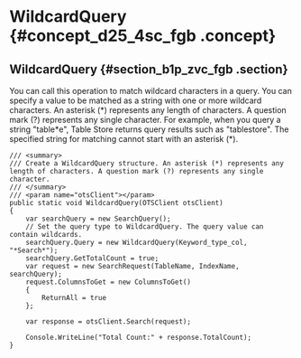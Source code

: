 # WildcardQuery {#concept_d25_4sc_fgb .concept}

## WildcardQuery {#section_b1p_zvc_fgb .section}

You can call this operation to match wildcard characters in a query. You can specify a value to be matched as a string with one or more wildcard characters. An asterisk \(\*\) represents any length of characters. A question mark \(?\) represents any single character. For example, when you query a string "table\*e", Table Store returns query results such as "tablestore". The specified string for matching cannot start with an asterisk \(\*\).

```
/// <summary>
/// Create a WildcardQuery structure. An asterisk (*) represents any length of characters. A question mark (?) represents any single character.
/// </summary>
/// <param name="otsClient"></param>
public static void WildcardQuery(OTSClient otsClient)
{
    var searchQuery = new SearchQuery();
    // Set the query type to WildcardQuery. The query value can contain wildcards.
    searchQuery.Query = new WildcardQuery(Keyword_type_col, "*Search*");
    searchQuery.GetTotalCount = true;
    var request = new SearchRequest(TableName, IndexName, searchQuery);
    request.ColumnsToGet = new ColumnsToGet()
    {
        ReturnAll = true
    };

    var response = otsClient.Search(request);

    Console.WriteLine("Total Count:" + response.TotalCount);
}
```

